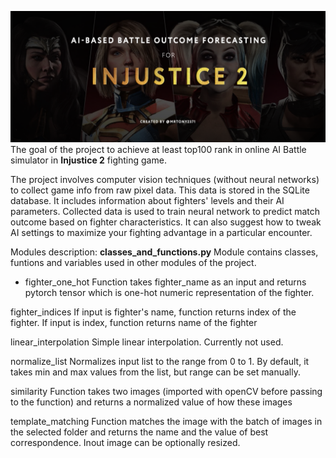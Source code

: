 ![Screenshot](banner.png)
The goal of the project to achieve at least top100 rank in online AI Battle simulator in **Injustice 2** fighting game. 

The project involves computer vision techniques (without neural networks) to collect game info from raw pixel data. This data is stored in the SQLite database. It includes information about fighters' levels and their AI parameters. Collected data is used to train neural network to predict match outcome based on fighter characteristics. It can also suggest how to tweak AI settings to maximize your fighting advantage in a particular encounter.

Modules description:
**classes_and_functions.py**
Module contains classes, funtions and variables used in other modules of the project.

- fighter_one_hot
Function takes fighter_name as an input and returns pytorch tensor which is one-hot numeric representation of the fighter.

fighter_indices
If input is fighter's name, function returns index of the fighter. If input is index, function returns name of the fighter

linear_interpolation
Simple linear interpolation. Currently not used.

normalize_list
Normalizes input list to the range from 0 to 1. By default, it takes min and max values from the list, but range can be set manually.

similarity
Function takes two images (imported with openCV before passing to the function) and returns a normalized value of how these images

template_matching
Function matches the image with the batch of images in the selected folder and returns the name and the value of best correspondence. Inout image can be optionally resized.
